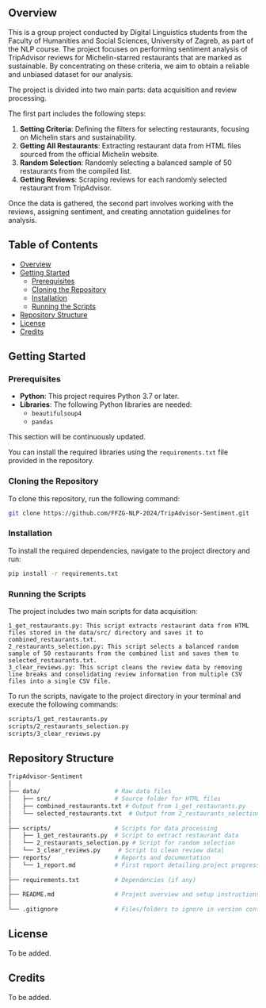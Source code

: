 ## Overview

This is a group project conducted by Digital Linguistics students from the Faculty of Humanities and Social Sciences, University of Zagreb, as part of the NLP course. The project focuses on performing sentiment analysis of TripAdvisor reviews for Michelin-starred restaurants that are marked as sustainable. By concentrating on these criteria, we aim to obtain a reliable and unbiased dataset for our analysis.

The project is divided into two main parts: data acquisition and review processing.

The first part includes the following steps:
1. **Setting Criteria**: Defining the filters for selecting restaurants, focusing on Michelin stars and sustainability.
2. **Getting All Restaurants**: Extracting restaurant data from HTML files sourced from the official Michelin website.
3. **Random Selection**: Randomly selecting a balanced sample of 50 restaurants from the compiled list.
4. **Getting Reviews**: Scraping reviews for each randomly selected restaurant from TripAdvisor.

Once the data is gathered, the second part involves working with the reviews, assigning sentiment, and creating annotation guidelines for analysis.

## Table of Contents
- [Overview](#overview)
- [Getting Started](#getting-started)
  - [Prerequisites](#prerequisites)
  - [Cloning the Repository](#cloning-the-repository)
  - [Installation](#installation)
  - [Running the Scripts](#running-the-scripts)
- [Repository Structure](#repository-structure)
- [License](#license)
- [Credits](#credits)

## Getting Started

### Prerequisites
- **Python**: This project requires Python 3.7 or later.
- **Libraries**: The following Python libraries are needed:
  - `beautifulsoup4`
  - `pandas`

This section will be continuously updated.

You can install the required libraries using the `requirements.txt` file provided in the repository.

### Cloning the Repository
To clone this repository, run the following command:

```bash
git clone https://github.com/FFZG-NLP-2024/TripAdvisor-Sentiment.git
```

### Installation
To install the required dependencies, navigate to the project directory and run:

```bash
pip install -r requirements.txt
```

### Running the Scripts

The project includes two main scripts for data acquisition:

    1_get_restaurants.py: This script extracts restaurant data from HTML files stored in the data/src/ directory and saves it to combined_restaurants.txt.
    2_restaurants_selection.py: This script selects a balanced random sample of 50 restaurants from the combined list and saves them to selected_restaurants.txt.
    3_clear_reviews.py: This script cleans the review data by removing line breaks and consolidating review information from multiple CSV files into a single CSV file.

To run the scripts, navigate to the project directory in your terminal and execute the following commands:

```bash
scripts/1_get_restaurants.py
scripts/2_restaurants_selection.py
scripts/3_clear_reviews.py
```

## Repository Structure

```bash
TripAdvisor-Sentiment
│
├── data/                     # Raw data files
│   ├── src/                  # Source folder for HTML files
│   ├── combined_restaurants.txt # Output from 1_get_restaurants.py
│   └── selected_restaurants.txt  # Output from 2_restaurants_selection.py
│
├── scripts/                  # Scripts for data processing
│   ├── 1_get_restaurants.py  # Script to extract restaurant data
│   └── 2_restaurants_selection.py # Script for random selection
│   └── 3_clear_reviews.py     # Script to clean review data│
├── reports/                  # Reports and documentation
│   └── 1_report.md           # First report detailing project progress
│
├── requirements.txt          # Dependencies (if any)
│
├── README.md                 # Project overview and setup instructions
│
└── .gitignore                # Files/folders to ignore in version control
```

## License

To be added.

## Credits

To be added.
